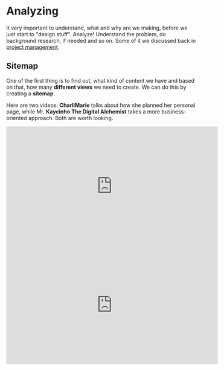 # Analyzing

It very important to understand, what and why are we making, before we just start to "design stuff". Analyze! Understand the problem, do background research, if needed and so on. Some of it we discussed back in [project management](../../intro/project/project-management).

## Sitemap

One of the first thing is to find out, what kind of content we have and based on that, how many **different views** we need to create. We can do this by creating a **sitemap**.

Here are two videos: **CharliMarie** talks about how she planned her personal page, while Mr. **Kaycinho The Digital Alchemist** takes a more business-oriented approach. Both are worth looking.

<div class="video-responsive">
    <iframe width="560" height="315" src="https://www.youtube.com/embed/-Dwo-UOjDuw" title="Designing a website - Episode 1: Planning & site map!" frameborder="0" allow="accelerometer; autoplay; clipboard-write; encrypted-media; gyroscope; picture-in-picture" allowfullscreen></iframe>
</div>

<div class="video-responsive">
<iframe width="560" height="315" src="https://www.youtube.com/embed/db4CoweZIJE" title="How to plan a website structure?" frameborder="0" allow="accelerometer; autoplay; clipboard-write; encrypted-media; gyroscope; picture-in-picture" allowfullscreen></iframe>
</div>

